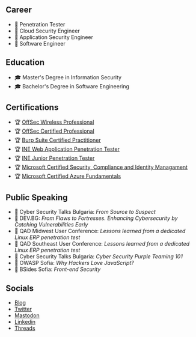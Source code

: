 ## Career

- :beginner: Penetration Tester
- :beginner: Cloud Security Engineer
- :beginner: Application Security Engineer
- :beginner: Software Engineer

## Education

- :mortar_board: Master's Degree in Information Security
- :mortar_board: Bachelor's Degree in Software Engineering

## Certifications

- :trophy: [OffSec Wireless Professional](https://www.credential.net/6b698edb-df52-49f3-87e8-a639d8497bcb)
- :trophy: [OffSec Certified Professional](https://www.credential.net/4fe75215-134a-4dd0-9dcc-b07bc7cd823e)
- :trophy: [Burp Suite Certified Practitioner](https://portswigger.net/web-security/e/c/7c37dc41cb748059)
- :trophy: [INE Web Application Penetration Tester](https://www.credential.net/a5cb2b91-84f2-4eb1-a122-ab3a5d1401f4)
- :trophy: [INE Junior Penetration Tester](https://www.credential.net/59382d21-310a-4a09-a140-6a80d6b7269e)
- :trophy: [Microsoft Certified Security, Compliance and Identity Managament](https://www.credly.com/badges/17e66cad-0c86-4241-9b84-5228b391cbec)
- :trophy: [Microsoft Certified Azure Fundamentals](https://www.credly.com/badges/8b8a5bc5-0a39-4581-b705-9cce8a61254c)

## Public Speaking

- :dart: Cyber Security Talks Bulgaria: *From Source to Suspect*
- :dart: DEV.BG: *From Flaws to Fortresses. Enhancing Cybersecurity by Catching Vulnerabilities Early*
- :dart: QAD Midwest User Conference: *Lessons learned from a dedicated Linux ERP penetration test*
- :dart: QAD Southeast User Conference: *Lessons learned from a dedicated Linux ERP penetration test*
- :dart: Cyber Security Talks Bulgaria: *Cyber Security Purple Teaming 101*
- :dart: OWASP Sofia: *Why Hackers Love JavaScript?*
- :dart: BSides Sofia: *Front-end Security*

## Socials

- [Blog](https://blog.martinstnv.com)
- [Twitter](https://twitter.com/martinstnv)
- [Mastodon](https://infosec.exchange/@martinstnv)
- [Linkedin](https://bg.linkedin.com/in/martinstnv)
- [Threads](https://www.threads.net/@martinstnv)
